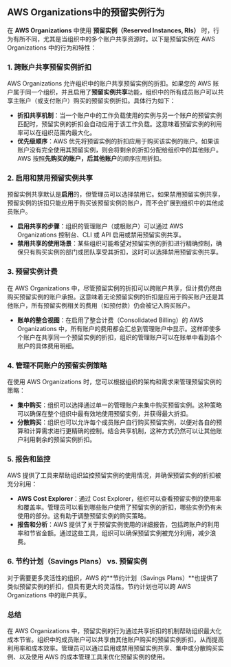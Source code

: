 ## AWS Organizations中的预留实例行为

在 **AWS Organizations** 中使用 **预留实例（Reserved Instances, RIs）** 时，行为有所不同，尤其是当组织中的多个账户共享资源时。以下是预留实例在 AWS Organizations 中的行为和特性：

### 1. **跨账户共享预留实例折扣**
AWS Organizations 允许组织中的账户共享预留实例的折扣。如果您的 AWS 账户属于同一个组织，并且启用了**预留实例共享**功能，组织中的所有成员账户可以共享主账户（或支付账户）购买的预留实例折扣。具体行为如下：

- **折扣共享机制**：当一个账户中的工作负载使用的实例与另一个账户的预留实例匹配时，预留实例的折扣会自动应用于该工作负载。这意味着预留实例的利用率可以在组织范围内最大化。
- **优先级顺序**：AWS 优先将预留实例的折扣应用于购买该实例的账户。如果该账户没有完全使用其预留实例，则会将剩余的折扣分配给组织中的其他账户。AWS 按照**先购买的账户，后其他账户**的顺序应用折扣。

### 2. **启用和禁用预留实例共享**
预留实例共享默认是**启用**的，但管理员可以选择禁用它。如果禁用预留实例共享，预留实例的折扣只能应用于购买该预留实例的账户，而不会扩展到组织中的其他成员账户。

- **启用共享的步骤**：组织的管理账户（或根账户）可以通过 AWS Organizations 控制台、CLI 或 API 启用或禁用预留实例共享。
- **禁用共享的使用场景**：某些组织可能希望对预留实例的折扣进行精确控制，确保只有购买实例的部门或团队享受其折扣，这时可以选择禁用预留实例共享。

### 3. **预留实例计费**
在 AWS Organizations 中，尽管预留实例的折扣可以跨账户共享，但计费仍然由购买预留实例的账户承担。这意味着无论预留实例的折扣是应用于购买账户还是其他账户，所有预留实例相关的费用（如预付款）仍会被记入购买账户。

- **账单的整合视图**：在启用了整合计费（Consolidated Billing）的 AWS Organizations 中，所有账户的费用都会汇总到管理账户中显示。这样即使多个账户在共享同一个预留实例的折扣，组织的管理账户可以在账单中看到各个账户的具体费用明细。

### 4. **管理不同账户的预留实例策略**
在使用 AWS Organizations 时，您可以根据组织的架构和需求来管理预留实例的策略：

- **集中购买**：组织可以选择通过单一的管理账户来集中购买预留实例。这种策略可以确保在整个组织中最有效地使用预留实例，并获得最大折扣。
- **分散购买**：组织也可以允许每个成员账户自行购买预留实例，以便对各自的预算和计算需求进行更精确的控制。结合共享机制，这种方式仍然可以让其他账户利用剩余的预留实例折扣。

### 5. **报告和监控**
AWS 提供了工具来帮助组织监控预留实例的使用情况，并确保预留实例的折扣被充分利用：

- **AWS Cost Explorer**：通过 Cost Explorer，组织可以查看预留实例的使用率和覆盖率。管理员可以看到哪些账户使用了预留实例的折扣，哪些实例仍有未使用的部分。这有助于调整预留实例的购买策略。
- **报告和分析**：AWS 提供了关于预留实例使用的详细报告，包括跨账户的利用率和节省金额。通过这些工具，组织可以确保预留实例被充分利用，减少浪费。

### 6. **节约计划（Savings Plans） vs. 预留实例**
对于需要更多灵活性的组织，AWS 的**节约计划（Savings Plans）**也提供了类似预留实例的折扣，但具有更大的灵活性。节约计划也可以跨 AWS Organizations 中的账户共享。

### 总结

在 AWS Organizations 中，预留实例的行为通过共享折扣的机制帮助组织最大化成本节省。组织中的成员账户可以共享由其他账户购买的预留实例折扣，从而提高利用率和成本效率。管理员可以通过启用或禁用预留实例共享、集中或分散购买实例、以及使用 AWS 的成本管理工具来优化预留实例的使用。